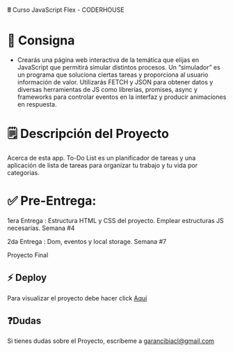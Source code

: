
&#128425; Curso JavaScript Flex - CODERHOUSE

 # 🥤 Consigna
- Crearás una página web interactiva de la temática que elijas en JavaScript que permitirá simular distintos procesos. Un “simulador” es un programa que soluciona ciertas tareas y proporciona al usuario información de valor. Utilizarás FETCH y JSON para obtener datos y diversas herramientas de JS como librerías, promises, async y frameworks para controlar eventos en la interfaz y producir animaciones en respuesta. 

 # 🗒️ Descripción del Proyecto
Acerca de esta app. To-Do List es un planificador de tareas y una aplicación de lista de tareas para organizar tu trabajo y tu vida por categorias. 

# ✅ Pre-Entrega:
  1era Entrega : Estructura HTML y CSS del proyecto. Emplear estructuras JS necesarias. Semana #4
  
  2da Entrega :  Dom, eventos y local storage. Semana #7

  Proyecto Final



## ⚡ Deploy

Para visualizar el proyecto debe hacer click [Aquí](https://cheery-sunshine-0afe23.netlify.app/)


## ❓Dudas

Si tienes dudas sobre el Proyecto, escríbeme a <a href="mailto:garancibiacl@gmail.com]">garancibiacl@gmail.com</a> 